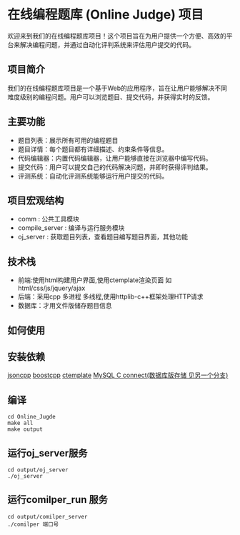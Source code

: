 # 在线编程题库 (Online Judge) 项目
欢迎来到我们的在线编程题库项目！这个项目旨在为用户提供一个方便、高效的平台来解决编程问题，并通过自动化评判系统来评估用户提交的代码。

## 项目简介
我们的在线编程题库项目是一个基于Web的应用程序，旨在让用户能够解决不同难度级别的编程问题。用户可以浏览题目、提交代码，并获得实时的反馈。

## 主要功能
- 题目列表：展示所有可用的编程题目
- 题目详情：每个题目都有详细描述、约束条件等信息。
- 代码编辑器：内置代码编辑器，让用户能够直接在浏览器中编写代码。
- 提交代码：用户可以提交自己的代码解决问题，并即时获得评判结果。
- 评测系统：自动化评测系统能够运行用户提交的代码。

## 项目宏观结构
- comm : 公共工具模块
- compile_server : 编译与运行服务模块
- oj_server : 获取题目列表，查看题目编写题目界面，其他功能


## 技术栈
- 前端:使用html构建用户界面,使用ctemplate渲染页面 如 html/css/js/jquery/ajax
- 后端：采用cpp 多进程 多线程,使用httplib-c++框架处理HTTP请求
- 数据库：才用文件版储存题目信息


## 如何使用

## 安装依赖

[jsoncpp](https://github.com/open-source-parsers/jsoncpp)
[boostcpp](https://www.boost.org/)
[ctemplate](https://github.com/OlafvdSpek/ctemplate)
[MySQL C connect(数据库版存储 见另一个分支)](https://dev.mysql.com/downloads/connector/cpp/)


## 编译
    cd Online_Jugde 
    make all
    make output

## 运行oj_server服务
    cd output/oj_server
    ./oj_server

## 运行comilper_run 服务
    cd output/comilper_server
    ./comilper 端口号
